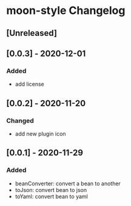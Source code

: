 <!-- Keep a Changelog guide -> https://keepachangelog.com -->

# moon-style Changelog

## [Unreleased]
## [0.0.3] - 2020-12-01
### Added
- add license
## [0.0.2] - 2020-11-20
### Changed
- add new plugin icon
## [0.0.1] - 2020-11-29
### Added
- beanConverter: convert a bean to another
- toJson: convert bean to json
- toYaml: convert bean to yaml
